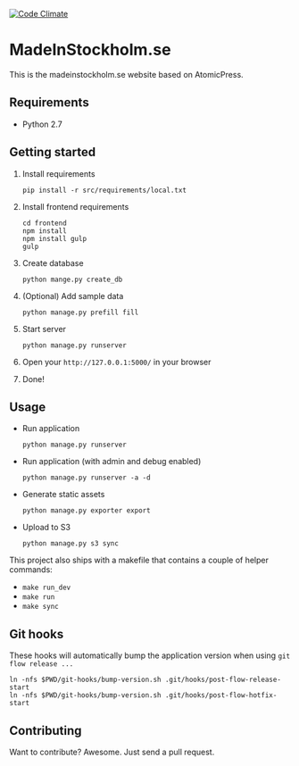 [![Code Climate](https://codeclimate.com/github/marteinn/Madeinstockholm.se---Website/badges/gpa.svg)](https://codeclimate.com/github/marteinn/Madeinstockholm.se---Website)

# MadeInStockholm.se

This is the madeinstockholm.se website based on AtomicPress.


## Requirements

- Python 2.7


## Getting started

1. Install requirements

    `pip install -r src/requirements/local.txt`

1. Install frontend requirements

    ```
    cd frontend
    npm install
    npm install gulp
    gulp
    ```

1. Create database

    `python mange.py create_db`

1. (Optional) Add sample data

    `python manage.py prefill fill`

1. Start server

    `python manage.py runserver`

1. Open your `http://127.0.0.1:5000/` in your browser
1. Done!


## Usage

- Run application

    `python manage.py runserver`

- Run application (with admin and debug enabled)

    `python manage.py runserver -a -d`

- Generate static assets

    `python manage.py exporter export`

- Upload to S3

    `python manage.py s3 sync`

This project also ships with a makefile that contains a couple of helper commands:

- `make run_dev`
- `make run`
- `make sync`


## Git hooks

These hooks will automatically bump the application version when using `git flow release ...`

```
ln -nfs $PWD/git-hooks/bump-version.sh .git/hooks/post-flow-release-start
ln -nfs $PWD/git-hooks/bump-version.sh .git/hooks/post-flow-hotfix-start
```

## Contributing

Want to contribute? Awesome. Just send a pull request.

